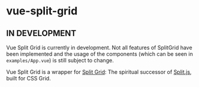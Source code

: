 # vue-split-grid

## IN DEVELOPMENT
Vue Split Grid is currently in development. Not all features of SplitGrid have been implemented and the usage of the components (which can be seen in `examples/App.vue`) is still subject to change.

Vue Split Grid is a wrapper for [Split Grid](https://github.com/nathancahill/split/tree/master/packages/split-grid): The spiritual successor of [Split.js](https://github.com/nathancahill/split), built for CSS Grid.
